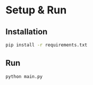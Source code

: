 # Setup & Run

## Installation

```bash
pip install -r requirements.txt
```

## Run
```bash
python main.py
```